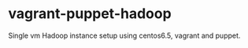 vagrant-puppet-hadoop
=====================

Single vm Hadoop instance setup using centos6.5, vagrant and puppet. 
